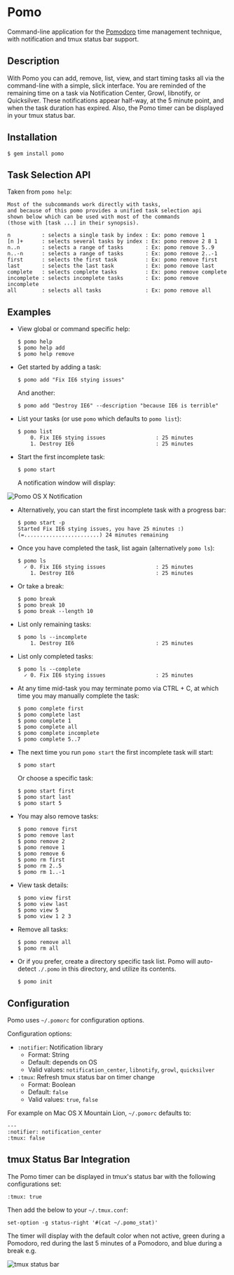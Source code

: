 # Pomo

Command-line application for the [Pomodoro](http://www.pomodorotechnique.com/)
time management technique, with notification and tmux status bar support.

## Description

With Pomo you can add, remove, list, view, and start timing tasks all via the 
command-line with a simple, slick interface. You are reminded of the remaining 
time on a task via Notification Center, Growl, libnotify, or Quicksilver.
These notifications appear half-way, at the 5 minute point, and when the task
duration has expired. Also, the Pomo timer can be displayed in your tmux
status bar.

## Installation

    $ gem install pomo
    
## Task Selection API

Taken from `pomo help`:

    Most of the subcommands work directly with tasks,
    and because of this pomo provides a unified task selection api
    shown below which can be used with most of the commands 
    (those with [task ...] in their synopsis). 
  
    n          : selects a single task by index : Ex: pomo remove 1
    [n ]+      : selects several tasks by index : Ex: pomo remove 2 8 1
    n..n       : selects a range of tasks       : Ex: pomo remove 5..9
    n..-n      : selects a range of tasks       : Ex: pomo remove 2..-1
    first      : selects the first task         : Ex: pomo remove first
    last       : selects the last task          : Ex: pomo remove last
    complete   : selects complete tasks         : Ex: pomo remove complete
    incomplete : selects incomplete tasks       : Ex: pomo remove incomplete
    all        : selects all tasks              : Ex: pomo remove all

## Examples

  * View global or command specific help:

        $ pomo help
        $ pomo help add
        $ pomo help remove

  * Get started by adding a task:

        $ pomo add "Fix IE6 stying issues"
    
    And another:

        $ pomo add "Destroy IE6" --description "because IE6 is terrible"
    
  * List your tasks (or use `pomo` which defaults to `pomo list`):

        $ pomo list
            0. Fix IE6 stying issues                : 25 minutes
            1. Destroy IE6                          : 25 minutes

  * Start the first incomplete task:

        $ pomo start

    A notification window will display:

![Pomo OS X Notification](http://i.imgur.com/iEfdZ.png)

  * Alternatively, you can start the first incomplete task with a progress bar:

        $ pomo start -p
        Started Fix IE6 stying issues, you have 25 minutes :)
        (=........................) 24 minutes remaining
    
  * Once you have completed the task, list again (alternatively `pomo ls`):

        $ pomo ls
          ✓ 0. Fix IE6 stying issues                : 25 minutes
            1. Destroy IE6                          : 25 minutes
        
  * Or take a break:

        $ pomo break
        $ pomo break 10
        $ pomo break --length 10
        
  * List only remaining tasks:

        $ pomo ls --incomplete
            1. Destroy IE6                          : 25 minutes
        
  * List only completed tasks:

        $ pomo ls --complete
          ✓ 0. Fix IE6 stying issues                : 25 minutes

  * At any time mid-task you may terminate pomo via CTRL + C, at which
    time you may manually complete the task:

        $ pomo complete first
        $ pomo complete last
        $ pomo complete 1
        $ pomo complete all
        $ pomo complete incomplete
        $ pomo complete 5..7

  * The next time you run `pomo start` the first incomplete task
    will start:

        $ pomo start
    
    Or choose a specific task:

        $ pomo start first
        $ pomo start last
        $ pomo start 5
    
  * You may also remove tasks:

        $ pomo remove first
        $ pomo remove last
        $ pomo remove 2
        $ pomo remove 1
        $ pomo remove 6
        $ pomo rm first
        $ pomo rm 2..5
        $ pomo rm 1..-1
    
  * View task details:

        $ pomo view first
        $ pomo view last
        $ pomo view 5
        $ pomo view 1 2 3

  * Remove all tasks:

        $ pomo remove all
        $ pomo rm all

  * Or if you prefer, create a directory specific task list. Pomo will
    auto-detect `./.pomo` in this directory, and utilize its contents.

        $ pomo init
    
## Configuration

Pomo uses `~/.pomorc` for configuration options.

Configuration options:

* `:notifier`: Notification library
    * Format: String
    * Default: depends on OS
    * Valid values: `notification_center`, `libnotify`, `growl`, `quicksilver`
* `:tmux`: Refresh tmux status bar on timer change
    * Format: Boolean
    * Default: `false`
    * Valid values: `true`, `false`

For example on Mac OS X Mountain Lion, `~/.pomorc` defaults to:

    ---
    :notifier: notification_center
    :tmux: false

## tmux Status Bar Integration

The Pomo timer can be displayed in tmux's status bar with the following
configurations set:

    :tmux: true

Then add the below to your `~/.tmux.conf`:

    set-option -g status-right '#(cat ~/.pomo_stat)'

The timer will display with the default color when not active,
green during a Pomodoro, red during the last 5 minutes of a Pomodoro,
and blue during a break e.g.

![tmux status bar](http://i.imgur.com/uIzM3.png)

